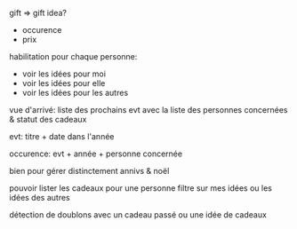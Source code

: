 gift => gift idea?
- occurence
- prix

habilitation pour chaque personne:
- voir les idées pour moi
- voir les idées pour elle
- voir les idées pour les autres

vue d'arrivé: liste des prochains evt avec la liste des personnes concernées & statut des cadeaux

evt: titre + date dans l'année

occurence: evt + année + personne concernée

bien pour gérer distinctement annivs & noël

pouvoir lister les cadeaux pour une personne
    filtre sur mes idées ou les idées des autres

détection de doublons avec un cadeau passé ou une idée de cadeaux